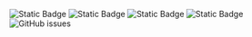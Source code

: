 ![Static Badge](https://img.shields.io/badge/blacklists-60-000000) ![Static Badge](https://img.shields.io/badge/blacklisted-2789360-cc0000) ![Static Badge](https://img.shields.io/badge/whitelisted-2245-00CC00) ![Static Badge](https://img.shields.io/badge/streaming_blacklist-28107-000000) ![GitHub issues](https://img.shields.io/github/issues/fabriziosalmi/blacklists)
